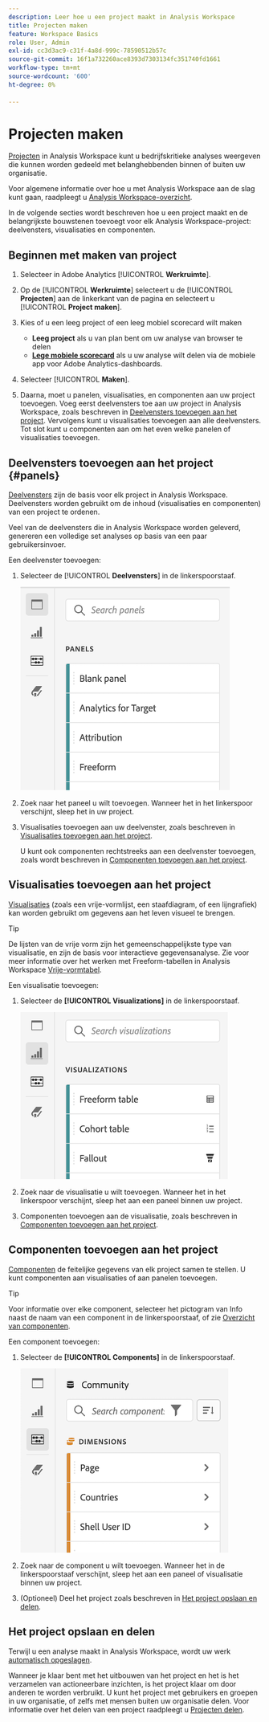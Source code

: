 ```yaml
---
description: Leer hoe u een project maakt in Analysis Workspace
title: Projecten maken
feature: Workspace Basics
role: User, Admin
exl-id: cc3d3ac9-c31f-4a8d-999c-78590512b57c
source-git-commit: 16f1a732260ace8393d7303134fc351740fd1661
workflow-type: tm+mt
source-wordcount: '600'
ht-degree: 0%

---
```


# Projecten maken

[Projecten](/help/analysis-workspace/build-workspace-project/freeform-overview.md) in Analysis Workspace kunt u bedrijfskritieke analyses weergeven die kunnen worden gedeeld met belanghebbenden binnen of buiten uw organisatie.

Voor algemene informatie over hoe u met Analysis Workspace aan de slag kunt gaan, raadpleegt u [Analysis Workspace-overzicht](/help/analysis-workspace/home.md).

In de volgende secties wordt beschreven hoe u een project maakt en de belangrijkste bouwstenen toevoegt voor elk Analysis Workspace-project: deelvensters, visualisaties en componenten.

## Beginnen met maken van project

1. Selecteer in Adobe Analytics [!UICONTROL **Werkruimte**].

1. Op de [!UICONTROL **Werkruimte**] selecteert u de [!UICONTROL **Projecten**] aan de linkerkant van de pagina en selecteert u [!UICONTROL **Project maken**].

1. Kies of u een leeg project of een leeg mobiel scorecard wilt maken

   * **Leeg project** als u van plan bent om uw analyse van browser te delen
   * [**Lege mobiele scorecard**](/help/mobile-app/curator.md) als u uw analyse wilt delen via de mobiele app voor Adobe Analytics-dashboards.

1. Selecteer [!UICONTROL **Maken**].

1. Daarna, moet u panelen, visualisaties, en componenten aan uw project toevoegen. Voeg eerst deelvensters toe aan uw project in Analysis Workspace, zoals beschreven in [Deelvensters toevoegen aan het project](#add-panels-to-the-project). Vervolgens kunt u visualisaties toevoegen aan alle deelvensters. Tot slot kunt u componenten aan om het even welke panelen of visualisaties toevoegen.

## Deelvensters toevoegen aan het project {#panels}

[Deelvensters](/help/analysis-workspace/c-panels/panels.md) zijn de basis voor elk project in Analysis Workspace. Deelvensters worden gebruikt om de inhoud (visualisaties en componenten) van een project te ordenen.

Veel van de deelvensters die in Analysis Workspace worden geleverd, genereren een volledige set analyses op basis van een paar gebruikersinvoer.

Een deelvenster toevoegen:

1. Selecteer de [!UICONTROL **Deelvensters**] in de linkerspoorstaaf.

   ![Het pictogram Deelvensters selecteren en de lijst met beschikbare deelvensters.](assets/build-panels.png)

1. Zoek naar het paneel u wilt toevoegen. Wanneer het in het linkerspoor verschijnt, sleep het in uw project.

1. Visualisaties toevoegen aan uw deelvenster, zoals beschreven in [Visualisaties toevoegen aan het project](#add-visualizations-to-the-project).

   U kunt ook componenten rechtstreeks aan een deelvenster toevoegen, zoals wordt beschreven in [Componenten toevoegen aan het project](#add-components-to-the-project).

## Visualisaties toevoegen aan het project

[Visualisaties](/help/analysis-workspace/visualizations/freeform-analysis-visualizations.md) (zoals een vrije-vormlijst, een staafdiagram, of een lijngrafiek) kan worden gebruikt om gegevens aan het leven visueel te brengen.

>[!TIP]
>
>De lijsten van de vrije vorm zijn het gemeenschappelijkste type van visualisatie, en zijn de basis voor interactieve gegevensanalyse. Zie voor meer informatie over het werken met Freeform-tabellen in Analysis Workspace [Vrije-vormtabel](/help/analysis-workspace/visualizations/freeform-table/freeform-table.md).

Een visualisatie toevoegen:

1. Selecteer de **[!UICONTROL Visualizations]** in de linkerspoorstaaf.

   ![Het geselecteerde pictogram Visualisaties en de lijst met beschikbare visualisaties.](assets/build-visualizations.png)

1. Zoek naar de visualisatie u wilt toevoegen. Wanneer het in het linkerspoor verschijnt, sleep het aan een paneel binnen uw project.

1. Componenten toevoegen aan de visualisatie, zoals beschreven in [Componenten toevoegen aan het project](#add-components-to-the-project).

## Componenten toevoegen aan het project

[Componenten](/help/components/overview.md) de feitelijke gegevens van elk project samen te stellen. U kunt componenten aan visualisaties of aan panelen toevoegen.

>[!TIP]
>
>Voor informatie over elke component, selecteer het pictogram van Info naast de naam van een component in de linkerspoorstaaf, of zie [Overzicht van componenten](/help/components/overview.md).

Een component toevoegen:

1. Selecteer de **[!UICONTROL Components]** in de linkerspoorstaaf.

   ![Het pictogram Geselecteerde componenten en de lijst met beschikbare afmetingen.](assets/build-components.png)

1. Zoek naar de component u wilt toevoegen. Wanneer het in de linkerspoorstaaf verschijnt, sleep het aan een paneel of visualisatie binnen uw project.

1. (Optioneel) Deel het project zoals beschreven in [Het project opslaan en delen](#save-and-share-the-project).

## Het project opslaan en delen

Terwijl u een analyse maakt in Analysis Workspace, wordt uw werk [automatisch opgeslagen](/help/analysis-workspace/build-workspace-project/save-projects.md).

Wanneer je klaar bent met het uitbouwen van het project en het is het verzamelen van actioneerbare inzichten, is het project klaar om door anderen te worden verbruikt. U kunt het project met gebruikers en groepen in uw organisatie, of zelfs met mensen buiten uw organisatie delen. Voor informatie over het delen van een project raadpleegt u [Projecten delen](/help/analysis-workspace/curate-share/share-projects.md).
